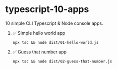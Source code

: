 # typescript-10-apps

10 simple CLI Typescript & Node console apps.

1.  ✅ Simple hello world app

        npx tsc && node dist/01-hello-world.js

2.  ✅ Guess that number app

        npx tsc && node dist/02-guess-that-number.js
